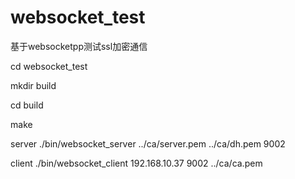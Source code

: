 # websocket_test

基于websocketpp测试ssl加密通信


cd websocket_test

mkdir build

cd build

make


server
./bin/websocket_server ../ca/server.pem ../ca/dh.pem 9002


client
./bin/websocket_client 192.168.10.37 9002 ../ca/ca.pem
